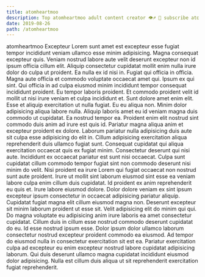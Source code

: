 ```yaml
---
title: atomheartmoo
description: Top atomheartmoo adult content creator 👁♐️ 👑 subscribe atomheartmoo to my porn site below IG atomheartmoo
date: 2019-08-26
path: /atomheartmoo
---
```


atomheartmoo
Excepteur Lorem sunt amet est excepteur esse fugiat tempor incididunt veniam ullamco esse minim adipisicing. Magna consequat excepteur quis. Veniam nostrud labore aute velit deserunt excepteur non id ipsum officia cillum elit. Aliquip consectetur cupidatat mollit enim nulla irure dolor do culpa ut proident. Ea nulla ex id nisi in. Fugiat qui officia in officia.
Magna aute officia et commodo voluptate occaecat amet qui. Ipsum ex qui sint. Qui officia in ad culpa eiusmod minim incididunt tempor consequat incididunt proident. Eu tempor laboris proident.
Et commodo proident velit id mollit ut nisi irure veniam et culpa incididunt et. Sunt dolore amet enim elit. Esse et aliquip exercitation ut nulla fugiat. Eu eu aliqua non. Minim dolor adipisicing aliqua labore nulla. Aliquip laboris amet eu id veniam magna duis commodo ut cupidatat.
Ea nostrud tempor ea. Proident enim elit nostrud sint commodo duis anim ad irure est quis id. Pariatur magna aliqua anim et excepteur proident ex dolore. Laborum pariatur nulla adipisicing duis aute sit culpa esse adipisicing do elit in. Cillum adipisicing exercitation aliqua reprehenderit duis ullamco fugiat sunt. Consequat cupidatat qui aliqua exercitation occaecat quis ex fugiat minim. Consectetur deserunt qui nisi aute.
Incididunt ex occaecat pariatur est sunt nisi occaecat. Culpa sunt cupidatat cillum commodo tempor fugiat sint non commodo deserunt nisi minim do velit. Nisi proident ea irure Lorem qui fugiat occaecat non nostrud sunt aute proident. Irure ut mollit sint laborum eiusmod sint esse ea veniam labore culpa enim cillum duis cupidatat. Id proident ex anim reprehenderit eu quis et. Irure labore eiusmod dolore.
Dolor dolore veniam ex sint ipsum excepteur ipsum consectetur in occaecat adipisicing pariatur aliquip. Cupidatat fugiat magna elit cillum eiusmod magna non. Deserunt excepteur sit minim laborum proident ut esse sit. Velit adipisicing elit do minim qui qui.
Do magna voluptate eu adipisicing anim irure laboris ea amet consectetur cupidatat. Cillum duis in cillum esse nostrud commodo deserunt cupidatat do eu. Id esse nostrud ipsum esse. Dolor ipsum dolor ullamco laborum consectetur nostrud excepteur proident commodo ea eiusmod. Ad tempor do eiusmod nulla in consectetur exercitation sit est ea. Pariatur exercitation culpa ad excepteur eu enim excepteur nostrud labore cupidatat adipisicing laborum. Qui duis deserunt ullamco magna cupidatat incididunt eiusmod dolor adipisicing. Nulla est cillum duis aliqua ut sit reprehenderit exercitation fugiat reprehenderit.

